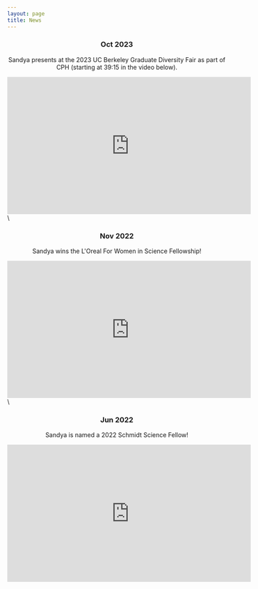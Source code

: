 ```yaml
---
layout: page
title: News
---
```


<h3 style="text-align: center;"><b>Oct 2023</b></h3>

<p style="text-align: center;">Sandya presents at the 2023 UC Berkeley Graduate Diversity Fair as part of CPH (starting at 39:15 in the video below).</p>

<iframe width="560" height="315" src="https://www.youtube.com/embed/XAV4WkQviOM?si=XqtuA8LQnA4bgm2b" style="display: block; margin-left: auto; margin-right: auto;" title="YouTube video player" frameborder="0" allow="accelerometer; autoplay; clipboard-write; encrypted-media; gyroscope; picture-in-picture; web-share" allowfullscreen></iframe>
\
<h3 style="text-align: center;"><b>Nov 2022</b></h3>

<p style="text-align: center;">Sandya wins the L'Oreal For Women in Science Fellowship!</p>

<iframe width="560" height="315" src="https://www.youtube.com/embed/KnHq8WW9BoE?si=KPpdHx85QcMGdoJh" style="display: block; margin-left: auto; margin-right: auto;" title="YouTube video player" frameborder="0" allow="accelerometer; autoplay; clipboard-write; encrypted-media; gyroscope; picture-in-picture; web-share" allowfullscreen></iframe>
\
<h3 style="text-align: center;"><b>Jun 2022</b></h3>

<p style="text-align: center;">Sandya is named a 2022 Schmidt Science Fellow!</p>

<iframe width="560" height="315" src="https://www.youtube.com/embed/0xt02t6esig?si=BnMXiqgTTiPBqlFN" style="display: block; margin-left: auto; margin-right: auto;" title="YouTube video player" frameborder="0" allow="accelerometer; autoplay; clipboard-write; encrypted-media; gyroscope; picture-in-picture; web-share" allowfullscreen></iframe>
